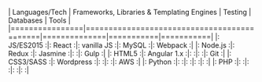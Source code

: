 | Languages/Tech | Frameworks, Libraries & Templating Engines | Testing      | Databases | Tools     |
|================|============================================|==============|===========|===========|
|: JS/ES2015    :|: React                                    :|: vanilla JS :|: MySQL   :|: Webpack :|
|: Node.js      :|: Redux                                    :|: Jasmine    :|:         :|: Gulp    :|
|: HTML5        :|: Angular 1.x                              :|:            :|:         :|: Git     :|
|: CSS3/SASS    :|: Wordpress                                :|:            :|:         :|: AWS     :|
|: Python       :|:                                          :|:            :|:         :|:         :|
|: PHP          :|:                                          :|:            :|:         :|:         :|